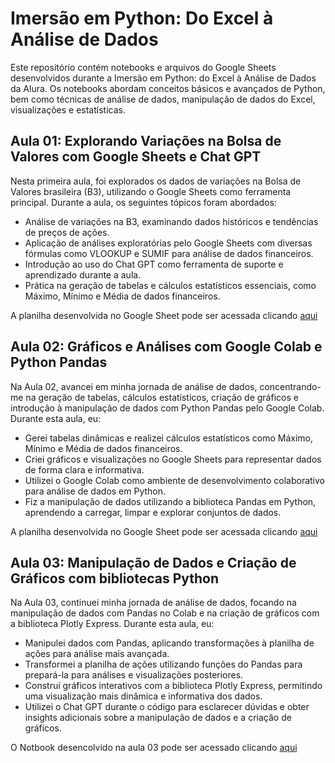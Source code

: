 # Imersão em Python: Do Excel à Análise de Dados

Este repositório contém notebooks e arquivos do Google Sheets desenvolvidos durante a Imersão em Python: do Excel à Análise de Dados da Alura. Os notebooks abordam conceitos básicos e avançados de Python, bem como técnicas de análise de dados, manipulação de dados do Excel, visualizações e estatísticas.


## Aula 01: Explorando Variações na Bolsa de Valores com Google Sheets e Chat GPT
Nesta primeira aula, foi explorados os dados de variações na Bolsa de Valores brasileira (B3), utilizando o Google Sheets como ferramenta principal. Durante a aula, os seguintes tópicos foram abordados:

- Análise de variações na B3, examinando dados históricos e tendências de preços de ações.
- Aplicação de análises exploratórias pelo Google Sheets com diversas fórmulas como VLOOKUP e SUMIF para análise de dados financeiros.
- Introdução ao uso do Chat GPT como ferramenta de suporte e aprendizado durante a aula.
- Prática na geração de tabelas e cálculos estatísticos essenciais, como Máximo, Mínimo e Média de dados financeiros.

A planilha desenvolvida no Google Sheet pode ser acessada clicando [aqui](https://docs.google.com/spreadsheets/d/19QHC4e06VXTx0sKtEMFF8l4iDC5ll_U3jJWh4RBtdaY/edit#gid=0)

## Aula 02: Gráficos e Análises com Google Colab e Python Pandas

Na Aula 02, avancei em minha jornada de análise de dados, concentrando-me na geração de tabelas, cálculos estatísticos, criação de gráficos e introdução à manipulação de dados com Python Pandas pelo Google Colab. Durante esta aula, eu:

- Gerei tabelas dinâmicas e realizei cálculos estatísticos como Máximo, Mínimo e Média de dados financeiros.
- Criei gráficos e visualizações no Google Sheets para representar dados de forma clara e informativa.
- Utilizei o Google Colab como ambiente de desenvolvimento colaborativo para análise de dados em Python.
- Fiz a manipulação de dados utilizando a biblioteca Pandas em Python, aprendendo a carregar, limpar e explorar conjuntos de dados.

A planilha desenvolvida no Google Sheet pode ser acessada clicando [aqui](https://docs.google.com/spreadsheets/d/19QHC4e06VXTx0sKtEMFF8l4iDC5ll_U3jJWh4RBtdaY/edit#gid=0)

## Aula 03: Manipulação de Dados e Criação de Gráficos com bibliotecas Python

Na Aula 03, continuei minha jornada de análise de dados, focando na manipulação de dados com Pandas no Colab e na criação de gráficos com a biblioteca Plotly Express. Durante esta aula, eu:

- Manipulei dados com Pandas, aplicando transformações à planilha de ações para análise mais avançada.
- Transformei a planilha de ações utilizando funções do Pandas para prepará-la para análises e visualizações posteriores.
- Construí gráficos interativos com a biblioteca Plotly Express, permitindo uma visualização mais dinâmica e informativa dos dados.
- Utilizei o Chat GPT durante o código para esclarecer dúvidas e obter insights adicionais sobre a manipulação de dados e a criação de gráficos.

O Notbook desencolvido na aula 03 pode ser acessado clicando [aqui](Aula03.ipynb)

